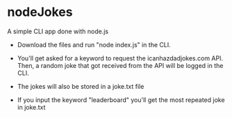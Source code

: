 # nodeJokes

A simple CLI app done with node.js

- Download the files and run "node index.js" in the CLI.

- You'll get asked for a keyword to request the icanhazdadjokes.com API. Then, a random joke that got received from the API will be logged in the CLI.

- The jokes will also be stored in a joke.txt file

- If you input the keyword "leaderboard" you'll get the most repeated joke in joke.txt
